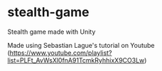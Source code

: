 # stealth-game
Stealth game made with Unity

Made using Sebastian Lague's tutorial on Youtube (https://www.youtube.com/playlist?list=PLFt_AvWsXl0fnA91TcmkRyhhixX9CO3Lw)
